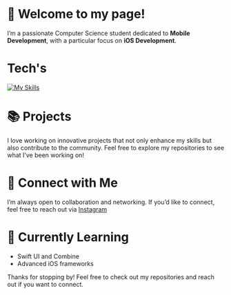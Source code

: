 
# 👋 Welcome to my page!

I’m a passionate Computer Science student dedicated to **Mobile Development**, with a particular focus on **iOS Development**.

# Tech's

[![My Skills](https://skillicons.dev/icons?i=js,react,ts,swift)](https://skillicons.dev)

# 📚 Projects
I love working on innovative projects that not only enhance my skills but also contribute to the community. Feel free to explore my repositories to see what I’ve been working on!

# 💬 Connect with Me

I’m always open to collaboration and networking. If you’d like to connect, feel free to reach out via [Instagram](https://www.instagram.com/itskevinbrivio/)

# 🌱 Currently Learning

- Swift UI and Combine
- Advanced iOS frameworks


Thanks for stopping by! Feel free to check out my repositories and reach out if you want to connect.
